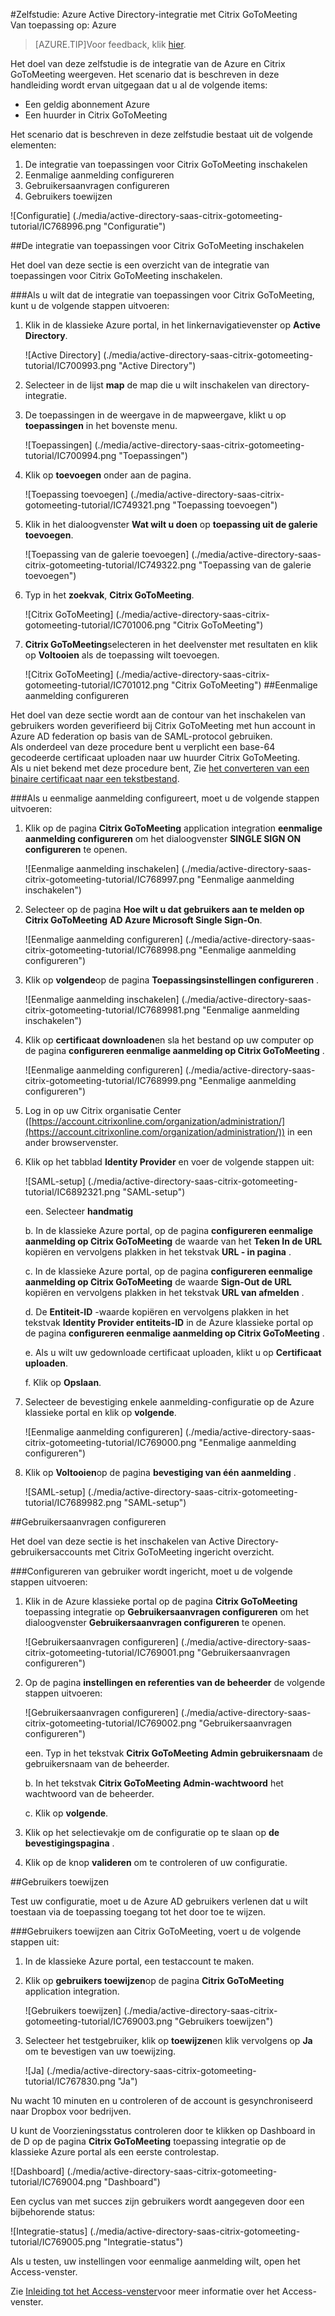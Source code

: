 <properties 
    pageTitle="Zelfstudie: Azure Active Directory-integratie met Citrix GoToMeeting | Microsoft Azure" 
    description="Meer informatie over het Citrix GoToMeeting met Azure Active Directory gebruiken voor het inschakelen van eenmalige aanmelding, geautomatiseerde provisioning en meer!" 
    services="active-directory" 
    authors="jeevansd"  
    documentationCenter="na" 
    manager="femila"/>

<tags 
    ms.service="active-directory" 
    ms.devlang="na" 
    ms.topic="article" 
    ms.tgt_pltfrm="na" 
    ms.workload="identity" 
    ms.date="08/16/2016" 
    ms.author="jeedes" />

#<a name="tutorial-azure-active-directory-integration-with-citrix-gotomeeting"></a>Zelfstudie: Azure Active Directory-integratie met Citrix GoToMeeting  
Van toepassing op: Azure

>[AZURE.TIP]Voor feedback, klik [hier](http://go.microsoft.com/fwlink/?LinkId=522412).

Het doel van deze zelfstudie is de integratie van de Azure en Citrix GoToMeeting weergeven. Het scenario dat is beschreven in deze handleiding wordt ervan uitgegaan dat u al de volgende items:

-   Een geldig abonnement Azure
-   Een huurder in Citrix GoToMeeting

Het scenario dat is beschreven in deze zelfstudie bestaat uit de volgende elementen:

1.  De integratie van toepassingen voor Citrix GoToMeeting inschakelen
2.  Eenmalige aanmelding configureren
3.  Gebruikersaanvragen configureren
4.  Gebruikers toewijzen

![Configuratie] (./media/active-directory-saas-citrix-gotomeeting-tutorial/IC768996.png "Configuratie")



##<a name="enabling-the-application-integration-for-citrix-gotomeeting"></a>De integratie van toepassingen voor Citrix GoToMeeting inschakelen

Het doel van deze sectie is een overzicht van de integratie van toepassingen voor Citrix GoToMeeting inschakelen.

###<a name="to-enable-the-application-integration-for-citrix-gotomeeting-perform-the-following-steps"></a>Als u wilt dat de integratie van toepassingen voor Citrix GoToMeeting, kunt u de volgende stappen uitvoeren:

1.  Klik in de klassieke Azure portal, in het linkernavigatievenster op **Active Directory**.

    ![Active Directory] (./media/active-directory-saas-citrix-gotomeeting-tutorial/IC700993.png "Active Directory")

2.  Selecteer in de lijst **map** de map die u wilt inschakelen van directory-integratie.

3.  De toepassingen in de weergave in de mapweergave, klikt u op **toepassingen** in het bovenste menu.

    ![Toepassingen] (./media/active-directory-saas-citrix-gotomeeting-tutorial/IC700994.png "Toepassingen")

4.  Klik op **toevoegen** onder aan de pagina.

    ![Toepassing toevoegen] (./media/active-directory-saas-citrix-gotomeeting-tutorial/IC749321.png "Toepassing toevoegen")

5.  Klik in het dialoogvenster **Wat wilt u doen** op **toepassing uit de galerie toevoegen**.

    ![Toepassing van de galerie toevoegen] (./media/active-directory-saas-citrix-gotomeeting-tutorial/IC749322.png "Toepassing van de galerie toevoegen")

6.  Typ in het **zoekvak**, **Citrix GoToMeeting**.

    ![Citrix GoToMeeting] (./media/active-directory-saas-citrix-gotomeeting-tutorial/IC701006.png "Citrix GoToMeeting")

7.  **Citrix GoToMeeting**selecteren in het deelvenster met resultaten en klik op **Voltooien** als de toepassing wilt toevoegen.

    ![Citrix GoToMeeting] (./media/active-directory-saas-citrix-gotomeeting-tutorial/IC701012.png "Citrix GoToMeeting")
##<a name="configuring-single-sign-on"></a>Eenmalige aanmelding configureren

Het doel van deze sectie wordt aan de contour van het inschakelen van gebruikers worden geverifieerd bij Citrix GoToMeeting met hun account in Azure AD federation op basis van de SAML-protocol gebruiken.  
Als onderdeel van deze procedure bent u verplicht een base-64 gecodeerde certificaat uploaden naar uw huurder Citrix GoToMeeting.  
Als u niet bekend met deze procedure bent, Zie [het converteren van een binaire certificaat naar een tekstbestand](http://youtu.be/PlgrzUZ-Y1o).

###<a name="to-configure-single-sign-on-perform-the-following-steps"></a>Als u eenmalige aanmelding configureert, moet u de volgende stappen uitvoeren:

1.  Klik op de pagina **Citrix GoToMeeting** application integration **eenmalige aanmelding configureren** om het dialoogvenster **SINGLE SIGN ON configureren** te openen.

    ![Eenmalige aanmelding inschakelen] (./media/active-directory-saas-citrix-gotomeeting-tutorial/IC768997.png "Eenmalige aanmelding inschakelen")

2.  Selecteer op de pagina **Hoe wilt u dat gebruikers aan te melden op Citrix GoToMeeting** **AD Azure Microsoft Single Sign-On**.

    ![Eenmalige aanmelding configureren] (./media/active-directory-saas-citrix-gotomeeting-tutorial/IC768998.png "Eenmalige aanmelding configureren")


3. Klik op **volgende**op de pagina **Toepassingsinstellingen configureren** . 

    ![Eenmalige aanmelding inschakelen] (./media/active-directory-saas-citrix-gotomeeting-tutorial/IC7689981.png "Eenmalige aanmelding inschakelen")

4.  Klik op **certificaat downloaden**en sla het bestand op uw computer op de pagina **configureren eenmalige aanmelding op Citrix GoToMeeting** .

    ![Eenmalige aanmelding configureren] (./media/active-directory-saas-citrix-gotomeeting-tutorial/IC768999.png "Eenmalige aanmelding configureren")

5.  Log in op uw Citrix organisatie Center ([https://account.citrixonline.com/organization/administration/](https://account.citrixonline.com/organization/administration/)) in een ander browservenster.

6. Klik op het tabblad **Identity Provider** en voer de volgende stappen uit:  

    ![SAML-setup] (./media/active-directory-saas-citrix-gotomeeting-tutorial/IC6892321.png "SAML-setup")

    een. Selecteer **handmatig**

    
    b. In de klassieke Azure portal, op de pagina **configureren eenmalige aanmelding op Citrix GoToMeeting** de waarde van het **Teken In de URL** kopiëren en vervolgens plakken in het tekstvak **URL - in pagina** . 

    
    c. In de klassieke Azure portal, op de pagina **configureren eenmalige aanmelding op Citrix GoToMeeting** de waarde **Sign-Out de URL** kopiëren en vervolgens plakken in het tekstvak **URL van afmelden** .

    
    d. De **Entiteit-ID** -waarde kopiëren en vervolgens plakken in het tekstvak **Identity Provider entiteits-ID** in de Azure klassieke portal op de pagina **configureren eenmalige aanmelding op Citrix GoToMeeting** .

   
    e. Als u wilt uw gedownloade certificaat uploaden, klikt u op **Certificaat uploaden**.

    
    f. Klik op **Opslaan**.

6.  Selecteer de bevestiging enkele aanmelding-configuratie op de Azure klassieke portal en klik op **volgende**.

    ![Eenmalige aanmelding configureren] (./media/active-directory-saas-citrix-gotomeeting-tutorial/IC769000.png "Eenmalige aanmelding configureren")


7. Klik op **Voltooien**op de pagina **bevestiging van één aanmelding** .

    ![SAML-setup] (./media/active-directory-saas-citrix-gotomeeting-tutorial/IC7689982.png "SAML-setup")





##<a name="configuring-user-provisioning"></a>Gebruikersaanvragen configureren

Het doel van deze sectie is het inschakelen van Active Directory-gebruikersaccounts met Citrix GoToMeeting ingericht overzicht.

###<a name="to-configure-user-provisioning-perform-the-following-steps"></a>Configureren van gebruiker wordt ingericht, moet u de volgende stappen uitvoeren:

1.  Klik in de Azure klassieke portal op de pagina **Citrix GoToMeeting** toepassing integratie op **Gebruikersaanvragen configureren** om het dialoogvenster **Gebruikersaanvragen configureren** te openen.

    ![Gebruikersaanvragen configureren] (./media/active-directory-saas-citrix-gotomeeting-tutorial/IC769001.png "Gebruikersaanvragen configureren")

2.  Op de pagina **instellingen en referenties van de beheerder** de volgende stappen uitvoeren:

    ![Gebruikersaanvragen configureren] (./media/active-directory-saas-citrix-gotomeeting-tutorial/IC769002.png "Gebruikersaanvragen configureren")

    een. Typ in het tekstvak **Citrix GoToMeeting Admin gebruikersnaam** de gebruikersnaam van de beheerder.

    
    b. In het tekstvak **Citrix GoToMeeting Admin-wachtwoord** het wachtwoord van de beheerder.

    
    c. Klik op **volgende**.

3.  Klik op het selectievakje om de configuratie op te slaan op **de bevestigingspagina** .

4.  Klik op de knop **valideren** om te controleren of uw configuratie.


##<a name="assigning-users"></a>Gebruikers toewijzen

Test uw configuratie, moet u de Azure AD gebruikers verlenen dat u wilt toestaan via de toepassing toegang tot het door toe te wijzen.

###<a name="to-assign-users-to-citrix-gotomeeting-perform-the-following-steps"></a>Gebruikers toewijzen aan Citrix GoToMeeting, voert u de volgende stappen uit:

1.  In de klassieke Azure portal, een testaccount te maken.

2.  Klik op **gebruikers toewijzen**op de pagina **Citrix GoToMeeting** application integration.

    ![Gebruikers toewijzen] (./media/active-directory-saas-citrix-gotomeeting-tutorial/IC769003.png "Gebruikers toewijzen")

3.  Selecteer het testgebruiker, klik op **toewijzen**en klik vervolgens op **Ja** om te bevestigen van uw toewijzing.

    ![Ja] (./media/active-directory-saas-citrix-gotomeeting-tutorial/IC767830.png "Ja")

Nu wacht 10 minuten en u controleren of de account is gesynchroniseerd naar Dropbox voor bedrijven.

U kunt de Voorzieningsstatus controleren door te klikken op Dashboard in de D op de pagina **Citrix GoToMeeting** toepassing integratie op de klassieke Azure portal als een eerste controlestap.

![Dashboard] (./media/active-directory-saas-citrix-gotomeeting-tutorial/IC769004.png "Dashboard")

Een cyclus van met succes zijn gebruikers wordt aangegeven door een bijbehorende status:

![Integratie-status] (./media/active-directory-saas-citrix-gotomeeting-tutorial/IC769005.png "Integratie-status")

Als u testen, uw instellingen voor eenmalige aanmelding wilt, open het Access-venster.

Zie [Inleiding tot het Access-venster](https://msdn.microsoft.com/library/dn308586)voor meer informatie over het Access-venster.
